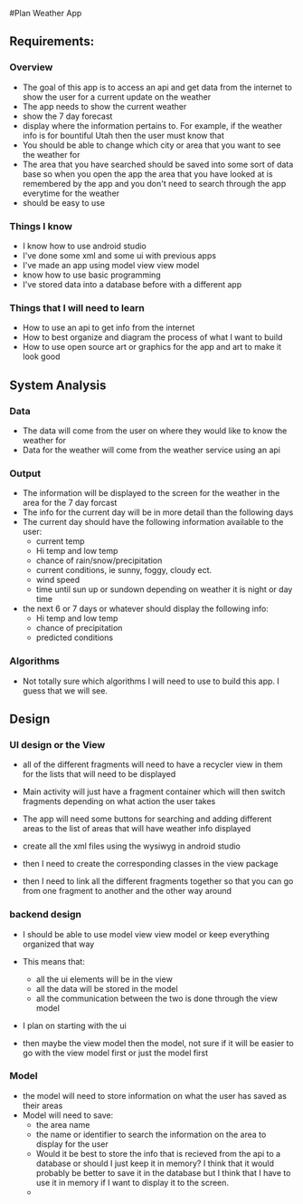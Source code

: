 #Plan Weather App

## Requirements:

### Overview
* The goal of this app is to access an api and get data from the internet to show the 
user for a current update on the weather
* The app needs to show the current weather
* show the 7 day forecast
* display where the information pertains to. For example, if the weather info is for bountiful 
Utah then the user must know that
* You should be able to change which city or area that you want to see the weather for
* The area that you have searched should be saved into some sort of data base so when you
open the app the area that you have looked at is remembered by the app and you don't need to 
search through the app everytime for the weather
* should be easy to use

### Things I know
* I know how to use android studio
* I've done some xml and some ui with previous apps
* I've made an app using model view view model
* know how to use basic programming
* I've stored data into a database before with a different app

### Things that I will need to learn
* How to use an api to get info from the internet
* How to best organize and diagram the process of what I want to build
* How to use open source art or graphics for the app and art to make it look good

## System Analysis

### Data
* The data will come from the user on where they would like to know the weather for
* Data for the weather will come from the weather service using an api

### Output
* The information will be displayed to the screen for the weather in the area for the 7 day forcast
* The info for the current day will be in more detail than the following days
* The current day should have the following information available to the user:
  * current temp
  * Hi temp and low temp
  * chance of rain/snow/precipitation
  * current conditions, ie sunny, foggy, cloudy ect.
  * wind speed
  * time until sun up or sundown depending on weather it is night or day time
* the next 6 or 7 days or whatever should display the following info:
  * Hi temp and low temp
  * chance of precipitation
  * predicted conditions

### Algorithms
* Not totally sure which algorithms I will need to use to build this app. I guess that we will see.

## Design

### UI design or the View
* all of the different fragments will need to have a recycler view in them for the lists that will need to
be displayed
* Main activity will just have a fragment container which will then switch fragments depending on what action 
the user takes
* The app will need some buttons for searching and adding different areas to the list of areas that will have
weather info displayed


* create all the xml files using the wysiwyg in android studio
* then I need to create the corresponding classes in the view package
* then I need to link all the different fragments together so that you can go from one fragment to another and
the other way around

### backend design

* I should be able to use model view view model or keep everything organized that way
* This means that:
  * all the ui elements will be in the view
  * all the data will be stored in the model 
  * all the communication between the two is done through the view model

* I plan on starting with the ui 
* then maybe the view model then the model, not sure if it will be easier to go with the view model first
or just the model first


### Model

* the model will need to store information on what the user has saved as their areas
* Model will need to save:
  * the area name
  * the name or identifier to search the information on the area to display for the user
  * Would it be best to store the info that is recieved from the api to a database or should I just 
  keep it in memory? I think that it would probably be better to save it in the database but I think that I
  have to use it in memory if I want to display it to the screen.
  * 


